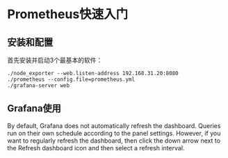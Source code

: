 # Prometheus快速入门

## 安装和配置
首先安装并启动3个最基本的软件：
```
./node_exporter --web.listen-address 192.168.31.20:8080
./prometheus --config.file=prometheus.yml
./grafana-server web
```

## Grafana使用
By default, Grafana does not automatically refresh the dashboard. Queries run on 
their own schedule according to the panel settings. However, if you want to regularly 
refresh the dashboard, then click the down arrow next to the Refresh dashboard icon 
and then select a refresh interval.

